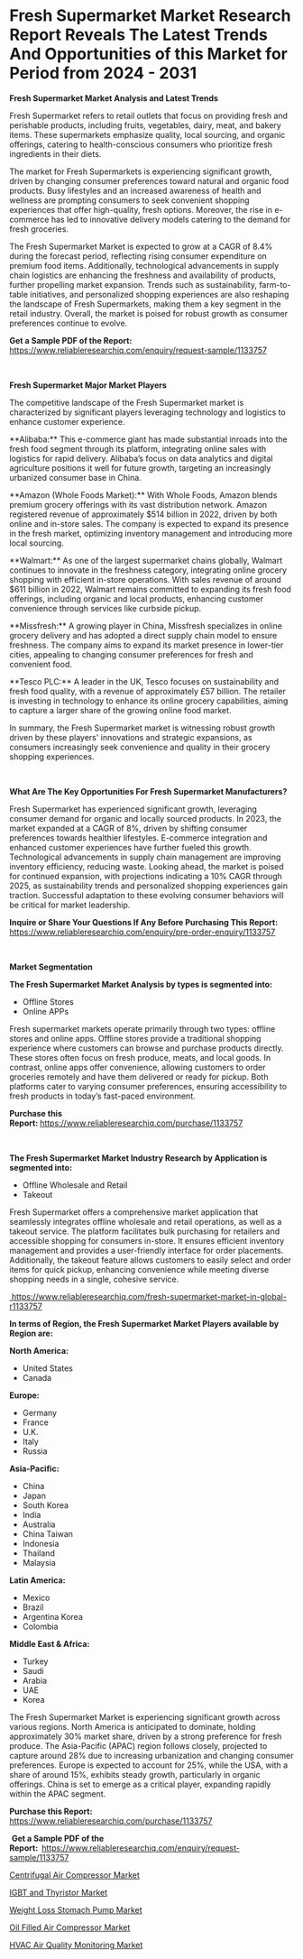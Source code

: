 <p><h1>Fresh Supermarket Market Research Report Reveals The Latest Trends And Opportunities of this Market for Period from 2024 - 2031</h1></p><p><strong>Fresh Supermarket Market Analysis and Latest Trends</strong></p>
<p><p>Fresh Supermarket refers to retail outlets that focus on providing fresh and perishable products, including fruits, vegetables, dairy, meat, and bakery items. These supermarkets emphasize quality, local sourcing, and organic offerings, catering to health-conscious consumers who prioritize fresh ingredients in their diets. </p><p>The market for Fresh Supermarkets is experiencing significant growth, driven by changing consumer preferences toward natural and organic food products. Busy lifestyles and an increased awareness of health and wellness are prompting consumers to seek convenient shopping experiences that offer high-quality, fresh options. Moreover, the rise in e-commerce has led to innovative delivery models catering to the demand for fresh groceries.</p><p>The Fresh Supermarket Market is expected to grow at a CAGR of 8.4% during the forecast period, reflecting rising consumer expenditure on premium food items. Additionally, technological advancements in supply chain logistics are enhancing the freshness and availability of products, further propelling market expansion. Trends such as sustainability, farm-to-table initiatives, and personalized shopping experiences are also reshaping the landscape of Fresh Supermarkets, making them a key segment in the retail industry. Overall, the market is poised for robust growth as consumer preferences continue to evolve.</p></p>
<p><strong>Get a Sample PDF of the Report:&nbsp;</strong> <a href="https://www.reliableresearchiq.com/enquiry/request-sample/1133757?utm_campaign=101&utm_medium=2&utm_source=Github&utm_content=ia&utm_term=18122024&utm_id=fresh-supermarket">https://www.reliableresearchiq.com/enquiry/request-sample/1133757</a></p>
<p>&nbsp;</p>
<p><strong>Fresh Supermarket Major Market Players</strong></p>
<p><p>The competitive landscape of the Fresh Supermarket market is characterized by significant players leveraging technology and logistics to enhance customer experience. </p><p>**Alibaba:** This e-commerce giant has made substantial inroads into the fresh food segment through its platform, integrating online sales with logistics for rapid delivery. Alibaba’s focus on data analytics and digital agriculture positions it well for future growth, targeting an increasingly urbanized consumer base in China.</p><p>**Amazon (Whole Foods Market):** With Whole Foods, Amazon blends premium grocery offerings with its vast distribution network. Amazon registered revenue of approximately $514 billion in 2022, driven by both online and in-store sales. The company is expected to expand its presence in the fresh market, optimizing inventory management and introducing more local sourcing.</p><p>**Walmart:** As one of the largest supermarket chains globally, Walmart continues to innovate in the freshness category, integrating online grocery shopping with efficient in-store operations. With sales revenue of around $611 billion in 2022, Walmart remains committed to expanding its fresh food offerings, including organic and local products, enhancing customer convenience through services like curbside pickup.</p><p>**Missfresh:** A growing player in China, Missfresh specializes in online grocery delivery and has adopted a direct supply chain model to ensure freshness. The company aims to expand its market presence in lower-tier cities, appealing to changing consumer preferences for fresh and convenient food.</p><p>**Tesco PLC:** A leader in the UK, Tesco focuses on sustainability and fresh food quality, with a revenue of approximately £57 billion. The retailer is investing in technology to enhance its online grocery capabilities, aiming to capture a larger share of the growing online food market.</p><p>In summary, the Fresh Supermarket market is witnessing robust growth driven by these players' innovations and strategic expansions, as consumers increasingly seek convenience and quality in their grocery shopping experiences.</p></p>
<p>&nbsp;</p>
<p><strong>What Are The Key Opportunities For Fresh Supermarket Manufacturers?</strong></p>
<p><p>Fresh Supermarket has experienced significant growth, leveraging consumer demand for organic and locally sourced products. In 2023, the market expanded at a CAGR of 8%, driven by shifting consumer preferences towards healthier lifestyles. E-commerce integration and enhanced customer experiences have further fueled this growth. Technological advancements in supply chain management are improving inventory efficiency, reducing waste. Looking ahead, the market is poised for continued expansion, with projections indicating a 10% CAGR through 2025, as sustainability trends and personalized shopping experiences gain traction. Successful adaptation to these evolving consumer behaviors will be critical for market leadership.</p></p>
<p><strong>Inquire or Share Your Questions If Any Before Purchasing This Report:</strong> <a href="https://www.reliableresearchiq.com/enquiry/pre-order-enquiry/1133757?utm_campaign=101&utm_medium=2&utm_source=Github&utm_content=ia&utm_term=18122024&utm_id=fresh-supermarket">https://www.reliableresearchiq.com/enquiry/pre-order-enquiry/1133757</a></p>
<p>&nbsp;</p>
<p><strong>Market Segmentation</strong></p>
<p><strong>The Fresh Supermarket Market Analysis by types is segmented into:</strong></p>
<p><ul><li>Offline Stores</li><li>Online APPs</li></ul></p>
<p><p>Fresh supermarket markets operate primarily through two types: offline stores and online apps. Offline stores provide a traditional shopping experience where customers can browse and purchase products directly. These stores often focus on fresh produce, meats, and local goods. In contrast, online apps offer convenience, allowing customers to order groceries remotely and have them delivered or ready for pickup. Both platforms cater to varying consumer preferences, ensuring accessibility to fresh products in today’s fast-paced environment.</p></p>
<p><strong>Purchase this Report:&nbsp;</strong><a href="https://www.reliableresearchiq.com/purchase/1133757?utm_campaign=101&utm_medium=2&utm_source=Github&utm_content=ia&utm_term=18122024&utm_id=fresh-supermarket">https://www.reliableresearchiq.com/purchase/1133757</a></p>
<p>&nbsp;</p>
<p><strong>The Fresh Supermarket Market Industry Research by Application is segmented into:</strong></p>
<p><ul><li>Offline Wholesale and Retail</li><li>Takeout</li></ul></p>
<p><p>Fresh Supermarket offers a comprehensive market application that seamlessly integrates offline wholesale and retail operations, as well as a takeout service. The platform facilitates bulk purchasing for retailers and accessible shopping for consumers in-store. It ensures efficient inventory management and provides a user-friendly interface for order placements. Additionally, the takeout feature allows customers to easily select and order items for quick pickup, enhancing convenience while meeting diverse shopping needs in a single, cohesive service.</p></p>
<p><a href="https://www.reliableresearchiq.com/fresh-supermarket-market-in-global-r1133757?utm_campaign=101&utm_medium=2&utm_source=Github&utm_content=ia&utm_term=18122024&utm_id=fresh-supermarket">&nbsp;https://www.reliableresearchiq.com/fresh-supermarket-market-in-global-r1133757</a></p>
<p><strong>In terms of Region, the Fresh Supermarket Market Players available by Region are:</strong></p>
<p>
    <p> <strong> North America: </strong>
        <ul>
            <li>United States</li>
            <li>Canada</li>
        </ul>
        </p> 
    <p> <strong> Europe: </strong>
        <ul>
            <li>Germany</li>
            <li>France</li>
            <li>U.K.</li>
            <li>Italy</li>
            <li>Russia</li>
        </ul>
        </p> 
    <p> <strong> Asia-Pacific: </strong>
        <ul>
            <li>China</li>
            <li>Japan</li>
            <li>South Korea</li>
            <li>India</li>
            <li>Australia</li>
            <li>China Taiwan</li>
            <li>Indonesia</li>
            <li>Thailand</li>
            <li>Malaysia</li>
        </ul>
        </p> 
    <p> <strong> Latin America: </strong>
        <ul>
            <li>Mexico</li>
            <li>Brazil</li>
            <li>Argentina Korea</li>
            <li>Colombia</li>
        </ul>
        </p> 
    <p> <strong> Middle East & Africa: </strong>
        <ul>
            <li>Turkey</li>
            <li>Saudi</li>
            <li>Arabia</li>
            <li>UAE</li>
            <li>Korea</li>
        </ul>
    </p>
    </p>
<p><p>The Fresh Supermarket Market is experiencing significant growth across various regions. North America is anticipated to dominate, holding approximately 30% market share, driven by a strong preference for fresh produce. The Asia-Pacific (APAC) region follows closely, projected to capture around 28% due to increasing urbanization and changing consumer preferences. Europe is expected to account for 25%, while the USA, with a share of around 15%, exhibits steady growth, particularly in organic offerings. China is set to emerge as a critical player, expanding rapidly within the APAC segment.</p></p>
<p><strong>Purchase this Report: </strong><a href="https://www.reliableresearchiq.com/purchase/1133757?utm_campaign=101&utm_medium=2&utm_source=Github&utm_content=ia&utm_term=18122024&utm_id=fresh-supermarket">https://www.reliableresearchiq.com/purchase/1133757</a></p>
<p>&nbsp;<strong>Get a Sample PDF of the Report:&nbsp;&nbsp;</strong><a href="https://www.reliableresearchiq.com/enquiry/request-sample/1133757?utm_campaign=101&utm_medium=2&utm_source=Github&utm_content=ia&utm_term=18122024&utm_id=fresh-supermarket">https://www.reliableresearchiq.com/enquiry/request-sample/1133757</a></p>
<p><strong></strong></p>
<p><p><a href="https://www.linkedin.com/pulse/centrifugal-air-compressor-market-growth-competitive-landscape-wol1f?utm_campaign=101&utm_medium=2&utm_source=Github&utm_content=ia&utm_term=18122024&utm_id=fresh-supermarket">Centrifugal Air Compressor Market</a></p><p><a href="https://www.linkedin.com/pulse/estimating-size-growth-potential-igbt-thyristor-market-segmentation-2jgne?utm_campaign=101&utm_medium=2&utm_source=Github&utm_content=ia&utm_term=18122024&utm_id=fresh-supermarket">IGBT and Thyristor Market</a></p><p><a href="https://www.linkedin.com/pulse/strategic-roadmap-global-weight-loss-stomach-pump-market-insights-1bchf?utm_campaign=101&utm_medium=2&utm_source=Github&utm_content=ia&utm_term=18122024&utm_id=fresh-supermarket">Weight Loss Stomach Pump Market</a></p><p><a href="https://www.linkedin.com/pulse/oil-filled-air-compressor-market-size-projected-expand-117-7kt8f?utm_campaign=101&utm_medium=2&utm_source=Github&utm_content=ia&utm_term=18122024&utm_id=fresh-supermarket">Oil Filled Air Compressor Market</a></p><p><a href="https://www.linkedin.com/pulse/hvac-air-quality-monitoring-landscape-product-spectrum-market-m6rpf?utm_campaign=101&utm_medium=2&utm_source=Github&utm_content=ia&utm_term=18122024&utm_id=fresh-supermarket">HVAC Air Quality Monitoring Market</a></p></p>